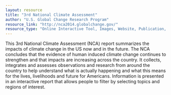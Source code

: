 ```yaml
---
layout: resource
title: "3rd National Climate Assessment"
author: "U.S. Global Change Research Program"
resource_link: "http://nca2014.globalchange.gov/"
resource_type: "Online Interactive Tool, Images, Website, Publication, Data"
---
```


This 3rd National Climate Assessment (NCA) report summarizes the impacts of climate change in the US now and in the future. The NCA concludes that the evidence of human induced climate change continues to strengthen and that impacts are increasing across the country. It collects, integrates and assesses observations and research from around the country to help understand what is actually happening and what this means for the lives, livelihoods and future for Americans. Information is presented in an interactive report that allows people to filter by selecting topics and regions of interest.
